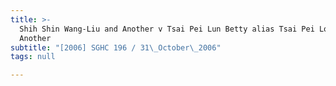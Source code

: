 ```yaml
---
title: >-
  Shih Shin Wang-Liu and Another v Tsai Pei Lun Betty alias Tsai Pei Loon and
  Another
subtitle: "[2006] SGHC 196 / 31\_October\_2006"
tags: null

---
```


